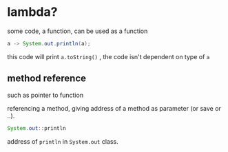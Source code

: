 # lambda?

some code, a function, can be used as a function

```java
a -> System.out.println(a);
```

this code will print `a.toString()` , the code isn't dependent  on type of `a`





## method reference 

such as pointer to function

referencing a method, giving address of a method as parameter (or save or ..). 

```java
System.out::println
```

address of `println` in `System.out` class.